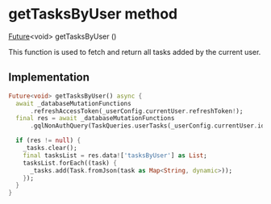 


# getTasksByUser method








[Future](https://api.flutter.dev/flutter/dart-async/Future-class.html)&lt;void> getTasksByUser
()





<p>This function is used to fetch and return all tasks added by the current user.</p>



## Implementation

```dart
Future<void> getTasksByUser() async {
  await _databaseMutationFunctions
      .refreshAccessToken(_userConfig.currentUser.refreshToken!);
  final res = await _databaseMutationFunctions
      .gqlNonAuthQuery(TaskQueries.userTasks(_userConfig.currentUser.id!));

  if (res != null) {
    _tasks.clear();
    final tasksList = res.data!['tasksByUser'] as List;
    tasksList.forEach((task) {
      _tasks.add(Task.fromJson(task as Map<String, dynamic>));
    });
  }
}
```







